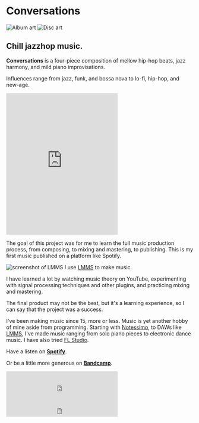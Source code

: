 <!--{
	"template": "work",
	"data": "projects_byid.conversations"
}-->


# Conversations

<span class="d3d"><span class="mockup-album">![Album art](../img/conversations_0.jpg)
<span class="album-disc">![Disc art](../img/conversations_0.jpg)</span>
</span></span>

## Chill jazzhop music.

**Conversations** is a four-piece composition of mellow hip-hop beats, jazz harmony, and mild piano improvisations.

Influences range from jazz, funk, and bossa nova to lo-fi, hip-hop, and new-age.

<p class="center">
	<iframe src="https://open.spotify.com/embed?uri=spotify:album:2LEKLuoWYauyAlQ8JwoPc2&theme=white&view=coverart" width="300" height="380" frameborder="0" allowtransparency="true" allow="encrypted-media"></iframe>
</p>

The goal of this project was for me to learn the full music production process, from composing, to mixing and mastering, to publishing. This is my first music published on a platform like Spotify.

<span>![screenshot of LMMS](../img/conversations_lmms.jpg)
	<span class="caption">I use [LMMS](https://lmms.io/) to make music.</span>
</span>

I have learned a lot by watching music theory on YouTube, experimenting with signal processing techniques and other plugins, and practicing mixing and mastering.

The final product may not be the best, but it's a learning experience, so I can say that the project was a success.

I've been making music since 15, more or less. Music is yet another hobby of mine aside from programming. Starting with [Notessimo](https://www.notessimo.net), to DAWs like [LMMS](https://lmms.io/), I've made music ranging from solo piano pieces to electronic dance music. I have also tried [FL Studio](https://www.image-line.com/flstudio).

Have a listen on [**Spotify**](https://open.spotify.com/album/2LEKLuoWYauyAlQ8JwoPc2).

Or be a little more generous on [**Bandcamp**](http://lreaadna.bandcamp.com/album/conversations).

<div class="center">
	<iframe src="https://open.spotify.com/embed?uri=spotify:album:2LEKLuoWYauyAlQ8JwoPc2&theme=white&view=coverart" width="300" height="80" frameborder="0" allowtransparency="true" allow="encrypted-media"></iframe>
</div>
<div class="center">
	<iframe style="border: 0; width: 300px; height: 42px;" src="https://bandcamp.com/EmbeddedPlayer/album=580449249/size=small/bgcol=ffffff/linkcol=e99708/transparent=true/" seamless><a href="http://lreaadna.bandcamp.com/album/conversations">Conversations by Lean</a></iframe>
</div>
